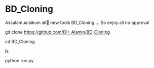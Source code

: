 # BD_Cloning
Assalamualaikum all🥀 new tools BD_Cloning.... So enjoy all no approval 







git clone  https://github.com/DH-Alamin/BD_Cloning


cd BD_Cloning

ls

python run.py
